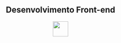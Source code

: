 <div align="center">

  ## Desenvolvimento Front-end
  <image src="../logosREADME/logotrybe2.png" width="40" height="40">
</div>